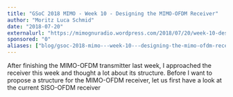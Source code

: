 ```yaml
---
title: "GSoC 2018 MIMO - Week 10 - Designing the MIMO-OFDM Receiver"
author: "Moritz Luca Schmid"
date: "2018-07-20"
externalurl: "https://mimognuradio.wordpress.com/2018/07/20/week-10-designing-the-mimo-ofdm-receiver/"
sponsored: "0"
aliases: ["blog/gsoc-2018-mimo---week-10---designing-the-mimo-ofdm-receiver"]
---
```

After finishing the MIMO-OFDM transmitter last week, I approached the receiver this week and thought a lot about its structure. Before I want to propose a structure for the MIMO-OFDM receiver, let us first have a look at the current SISO-OFDM receiver
<!--more-->